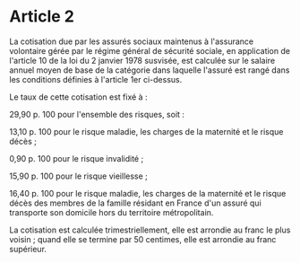 # Article 2

La cotisation due par les assurés sociaux maintenus à l'assurance volontaire gérée par le régime général de sécurité sociale, en application de l'article 10 de la loi du 2 janvier 1978 susvisée, est calculée sur le salaire annuel moyen de base de la catégorie dans laquelle l'assuré est rangé dans les conditions définies à l'article 1er ci-dessus.

Le taux de cette cotisation est fixé à :

29,90 p. 100 pour l'ensemble des risques, soit :

13,10 p. 100 pour le risque maladie, les charges de la maternité et le risque décès ;

0,90 p. 100 pour le risque invalidité ;

15,90 p. 100 pour le risque vieillesse ;

16,40 p. 100 pour le risque maladie, les charges de la maternité et le risque décès des membres de la famille résidant en France d'un assuré qui transporte son domicile hors du territoire métropolitain.

La cotisation est calculée trimestriellement, elle est arrondie au franc le plus voisin ; quand elle se termine par 50 centimes, elle est arrondie au franc supérieur.
